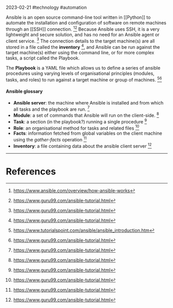 2023-02-21
#technology #automation

Ansible is an open source command-line tool written in [[Python]] to automate the installation and configuration of software on remote machines through an [[SSH]] connection. [^1][^3] Because Ansible uses SSH, it is a very lightweight and secure solution, and has no need for an Ansible agent or client service. [^3]
The connection details to the target machine(s) are all stored in a file called the **inventory** [^3], and Ansible can be run against the target machine(s) either using the command line, or for more complex tasks, a script called the Playbook.

The **Playbook** is a YAML file which allows us to define a series of ansible procedures using varying levels of organisational principles (modules, tasks, and roles) to run against a target machine or group of machines. [^2][^3]

#### Ansible glossary

- **Ansible server**: the machine where Ansible is installed and from which all tasks and the playbook are run.  [^3]
- **Module**: a set of commands that Ansible will run on the client-side. [^3]
- **Task**: a section (in the playbook?) running a single procedure [^3]
- **Role**: an organisational method for tasks and related files [^3]
- **Facts**: information fetched from global variables on the client machine using the *gather-facts* operation [^3]
- **Inventory**: a file containing data about the ansible client server [^3]


---
# References

[^1]: https://www.ansible.com/overview/how-ansible-works

[^2]: https://www.tutorialspoint.com/ansible/ansible_introduction.htm

[^3]: https://www.guru99.com/ansible-tutorial.html
